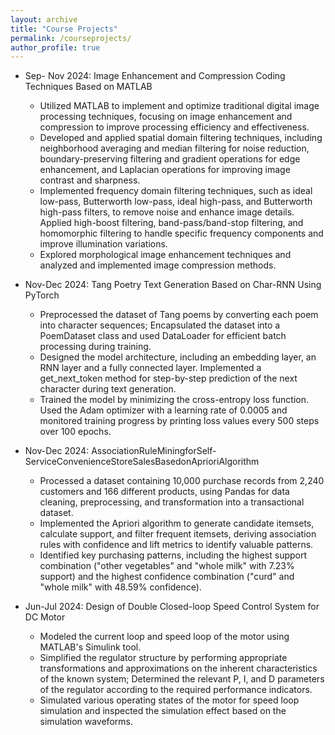 ```yaml
---
layout: archive
title: "Course Projects"
permalink: /courseprojects/
author_profile: true
---
```


* Sep- Nov 2024: Image Enhancement and Compression Coding Techniques Based on MATLAB
  * Utilized MATLAB to implement and optimize traditional digital image processing techniques, focusing
on image enhancement and compression to improve processing efficiency and effectiveness.
  * Developed and applied spatial domain filtering techniques, including neighborhood averaging and
median filtering for noise reduction, boundary-preserving filtering and gradient operations for edge
enhancement, and Laplacian operations for improving image contrast and sharpness.
  * Implemented frequency domain filtering techniques, such as ideal low-pass, Butterworth low-pass, ideal
high-pass, and Butterworth high-pass filters, to remove noise and enhance image details. Applied
high-boost filtering, band-pass/band-stop filtering, and homomorphic filtering to handle specific
frequency components and improve illumination variations.
  * Explored morphological image enhancement techniques and analyzed and implemented image
compression methods.

* Nov-Dec 2024: Tang Poetry Text Generation Based on Char-RNN Using PyTorch
  * Preprocessed the dataset of Tang poems by converting each poem into character sequences;
Encapsulated the dataset into a PoemDataset class and used DataLoader for efficient batch processing
during training.
  * Designed the model architecture, including an embedding layer, an RNN layer and a fully connected layer. Implemented a get_next_token method for step-by-step prediction of the next character during text
generation.
  * Trained the model by minimizing the cross-entropy loss function. Used the Adam optimizer with a
learning rate of 0.0005 and monitored training progress by printing loss values every 500 steps over
100 epochs.

* Nov-Dec 2024: AssociationRuleMiningforSelf-ServiceConvenienceStoreSalesBasedonAprioriAlgorithm
  * Processed a dataset containing 10,000 purchase records from 2,240 customers and 166 different
products, using Pandas for data cleaning, preprocessing, and transformation into a transactional dataset.
  * Implemented the Apriori algorithm to generate candidate itemsets, calculate support, and filter frequent
itemsets, deriving association rules with confidence and lift metrics to identify valuable patterns.
  * Identified key purchasing patterns, including the highest support combination ("other vegetables" and
"whole milk" with 7.23% support) and the highest confidence combination ("curd" and "whole milk" with 48.59% confidence).

* Jun-Jul 2024: Design of Double Closed-loop Speed Control System for DC Motor
  * Modeled the current loop and speed loop of the motor using MATLAB's Simulink tool.
  * Simplified the regulator structure by performing appropriate transformations and approximations on
the inherent characteristics of the known system; Determined the relevant P, I, and D parameters of the
regulator according to the required performance indicators.
  * Simulated various operating states of the motor for speed loop simulation and inspected the simulation
effect based on the simulation waveforms.
